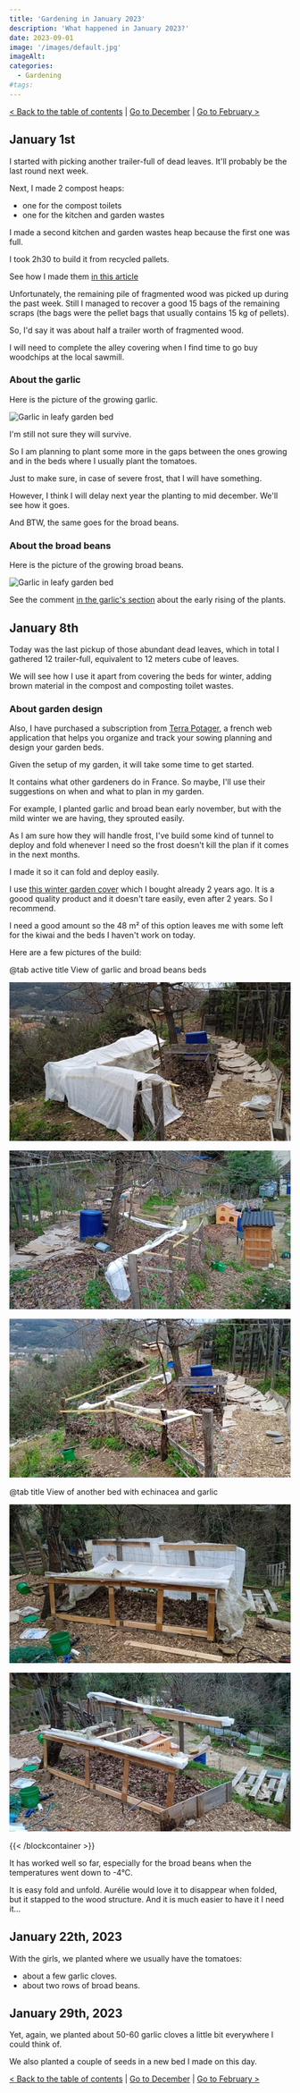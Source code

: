 ```yaml
---
title: 'Gardening in January 2023'
description: 'What happened in January 2023?'
date: 2023-09-01
image: '/images/default.jpg'
imageAlt:
categories:
  - Gardening
#tags:
---
```


[< Back to the table of contents](index.md) | [Go to December](2022-12.md) | [Go to February >](2023-02.md)

## January 1st

I started with picking another trailer-full of dead leaves. It'll probably be the last round next week.

Next, I made 2 compost heaps:

- one for the compost toilets
- one for the kitchen and garden wastes

I made a second kitchen and garden wastes heap because the first one was full.

I took 2h30 to build it from recycled pallets.

See how I made them [in this article](../../../2022/12/how-to-make-a-compost-bin-from-pallets-huw-richards/index.md)

Unfortunately, the remaining pile of fragmented wood was picked up during the past week. Still I managed to recover a good 15 bags of the remaining scraps (the bags were the pellet bags that usually contains 15 kg of pellets).

So, I'd say it was about half a trailer worth of fragmented wood.

I will need to complete the alley covering when I find time to go buy woodchips at the local sawmill.

### About the garlic

Here is the picture of the growing garlic.

![Garlic in leafy garden bed](images/broad-beans-and-garlic.jpg)

I'm still not sure they will survive.

So I am planning to plant some more in the gaps between the ones growing and in the beds where I usually plant the tomatoes.

Just to make sure, in case of severe frost, that I will have something.

However, I think I will delay next year the planting to mid december. We'll see how it goes.

And BTW, the same goes for the broad beans.

### About the broad beans

Here is the picture of the growing broad beans.

![Garlic in leafy garden bed](images/broad-beans-already-up.jpg)

See the comment [in the garlic's section](#about-the-garlic) about the early rising of the plants.

## January 8th

Today was the last pickup of those abundant dead leaves, which in total I gathered 12 trailer-full, equivalent to 12 meters cube of leaves.

We will see how I use it apart from covering the beds for winter, adding brown material in the compost and composting toilet wastes.

### About garden design

Also, I have purchased a subscription from [Terra Potager](#), a french web application that helps you organize and track your sowing planning and design your garden beds.

Given the setup of my garden, it will take some time to get started.

It contains what other gardeners do in France. So maybe, I'll use their suggestions on when and what to plan in my garden.

For example, I planted garlic and broad bean early november, but with the mild winter we are having, they sprouted easily.

As I am sure how they will handle frost, I've build some kind of tunnel to deploy and fold whenever I need so the frost doesn't kill the plan if it comes in the next months.

I made it so it can fold and deploy easily.

I use [this winter garden cover](https://amzn.to/3Cwfuoo) which I bought already 2 years ago. It is a goood quality product and it doesn't tare easily, even after 2 years. So I recommend.

I need a good amount so the 48 m² of this option leaves me with some left for the kiwai and the beds I haven't work on today.

Here are a few pictures of the build:

@tab active title View of garlic and broad beans beds

![View of the bed from south to north with unfolded cover](images/unfolded-view-south-to-north.jpg 'I use pallet planks to ensure the cover drops naturally. It should be sufficient against the wind.')

![View of the bed from north to south with folded cover](images/folded-view-north-to-south.jpg 'To keep the cover folder, I use a string.')

![View of the bed from south to north with folded cover](images/folded-view-south-to-north.jpg)

@tab title View of another bed with echinacea and garlic

![Another bed with the winter cover setup partially unfolded](images/other-bed-partially-unfolded.jpg)

![Another bed with the winter cover setup folded](images/other-bed-folded.jpg)

{{< /blockcontainer >}}

It has worked well so far, especially for the broad beans when the temperatures went down to -4°C.

It is easy fold and unfold. Aurélie would love it to disappear when folded, but it stapped to the wood structure. And it is much easier to have it I need it...

## January 22th, 2023

With the girls, we planted where we usually have the tomatoes:

- about a few garlic cloves.
- about two rows of broad beans.

## January 29th, 2023

Yet, again, we planted about 50-60 garlic cloves a little bit everywhere I could think of.

We also planted a couple of seeds in a new bed I made on this day.

[< Back to the table of contents](index.md) | [Go to December](2022-12.md) | [Go to February >](2023-02.md)
